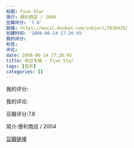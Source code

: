 ```yaml
---
标题: Five Star
简介: 便利商店 / 2004
豆瓣评分: '7.8'
链接: https://music.douban.com/subject/3839428/
创建时间: '2008-06-14 17:26:45'
我的评分:
标签:
评论:
date: 2008-06-14 17:26:45
title: 听过专辑 - Five Star
tags: [音乐]
categories: []
---
```


我的评分:

我的评论:

豆瓣评分:7.8

简介:便利商店 / 2004

[豆瓣链接](https://music.douban.com/subject/3839428/)

